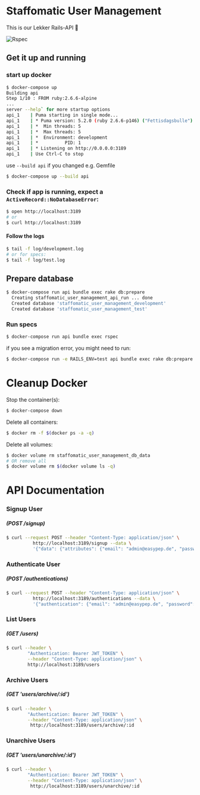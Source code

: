 # Staffomatic User Management

This is our Lekker Rails-API :rocket:

![Rspec](https://github.com/lekkercode-com/staffomatic_user_management/workflows/Rspec/badge.svg)

## Get it up and running

### start up docker

```bash
$ docker-compose up
Building api
Step 1/10 : FROM ruby:2.6.6-alpine
...
server --help` for more startup options
api_1    | Puma starting in single mode...
api_1    | * Puma version: 5.2.0 (ruby 2.6.6-p146) ("Fettisdagsbulle")
api_1    | *  Min threads: 5
api_1    | *  Max threads: 5
api_1    | *  Environment: development
api_1    | *          PID: 1
api_1    | * Listening on http://0.0.0.0:3189
api_1    | Use Ctrl-C to stop
```

use `--build api` if you changed e.g. Gemfile

```bash
$ docker-compose up --build api
```

### Check if app is running, expect a `ActiveRecord::NoDatabaseError`:

```bash
$ open http://localhost:3189
# or
$ curl http://localhost:3189
```

#### Follow the logs

```bash
$ tail -f log/development.log
# or for specs:
$ tail -f log/test.log
```

## Prepare database

```bash
$ docker-compose run api bundle exec rake db:prepare
  Creating staffomatic_user_management_api_run ... done
  Created database 'staffomatic_user_management_development'
  Created database 'staffomatic_user_management_test'
```

### Run specs

```bash
$ docker-compose run api bundle exec rspec
```

if you see a migration error, you might need to run:

```bash
$ docker-compose run -e RAILS_ENV=test api bundle exec rake db:prepare
```

# Cleanup Docker

Stop the container(s):
```bash
$ docker-compose down
```

Delete all containers:
```bash
$ docker rm -f $(docker ps -a -q)
```

Delete all volumes:
```bash
$ docker volume rm staffomatic_user_management_db_data
# OR remove all
$ docker volume rm $(docker volume ls -q)
```

# API Documentation

### Signup User
##### (POST /signup)

```bash
$ curl --request POST --header "Content-Type: application/json" \
          http://localhost:3189/signup --data \
          '{"data": {"attributes": {"email": "admin@easypep.de", "password": "welcome", "password_confirmation": "welcome"}}}'
```

### Authenticate User
##### (POST /authentications)

```bash
$ curl --request POST --header "Content-Type: application/json" \
          http://localhost:3189/authentications --data \
          '{"authentication": {"email": "admin@easypep.de", "password": "welcome"}}'
```

### List Users
##### (GET /users)

```bash
$ curl --header \
        "Authentication: Bearer JWT_TOKEN" \
        --header "Content-Type: application/json" \
        http://localhost:3189/users
```

### Archive Users
##### (GET 'users/archive/:id')
```bash
$ curl --header \
        "Authentication: Bearer JWT_TOKEN" \
        --header "Content-Type: application/json" \
         http://localhost:3189/users/archive/:id
```
### Unarchive Users
##### (GET 'users/unarchive/:id')

```bash
$ curl --header \
        "Authentication: Bearer JWT_TOKEN" \
        --header "Content-Type: application/json" \
         http://localhost:3189/users/unarchive/:id
```
